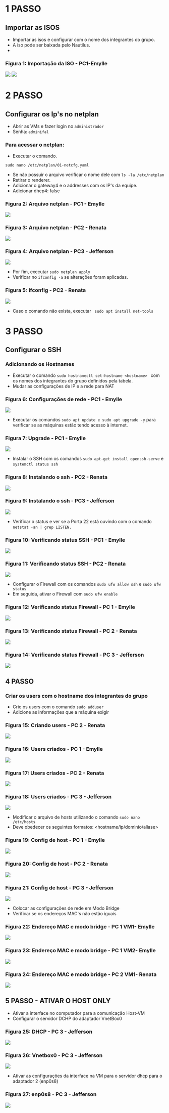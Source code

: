 # 1 PASSO
## Importar as ISOS
 - Importar as isos e configurar com o nome dos integrantes do grupo.
 - A iso pode ser baixada pelo Nautilus.
 - 
### Figura 1: Importação da ISO - PC1-Emylle
<img src = "imagesEmylle/importandoiso.png" />
<img src = "imagesEmylle/Criando a iso.png" />

# 2 PASSO
## Configurar os Ip's no netplan
- Abrir as VMs e fazer login no ```administrador```
- Senha: ```adminifal```

### Para acessar o netplan:
- Executar o comando.

```
sudo nano /etc/netplan/01-netcfg.yaml
```
- Se não possuir o arquivo verificar o nome dele com ``` ls -la /etc/netplan ```
- Retirar o renderer.
- Adicionar o gateway4 e o addresses com os IP's da equipe.
- Adicionar dhcp4: false

### Figura 2: Arquivo netplan - PC1 - Emylle
<img src = "imagesEmylle/netconfig.png" />

### Figura 3: Arquivo netplan - PC2 - Renata

<img src = "imagesRenata/Netplan.png" />

### Figura 4: Arquivo netplan - PC3 - Jefferson

<img src = "imagesJefferson/Netplan das VMs.png" />

- Por fim, executar ``` sudo netplan apply ```
- Verificar no ``` ifconfig -a ``` se alterações foram aplicadas.
 
### Figura 5: Ifconfig - PC2 - Renata
<img src = "imagesRenata/Ifconfig.png" />

- Caso o comando não exista, executar ``` sudo apt install net-tools```

# 3 PASSO
## Configurar o SSH
### Adicionando os Hostnames 
- Executar o comando ```sudo hostnamectl set-hostname <hostname> ``` com os nomes dos integrantes do grupo definidos pela tabela.
- Mudar as configurações de IP e a rede para NAT 

### Figura 6: Configurações de rede - PC1 - Emylle
<img src = "imagesEmylle/NAT.png" />

- Executar os comandos ```sudo apt update e sudo apt upgrade -y``` para verificar se as máquinas estão tendo acesso à internet.
### Figura 7: Upgrade - PC1 - Emylle
<img src = "imagesEmylle/Upgrade.jpg" />


- Instalar o SSH com os comandos ```sudo apt-get install openssh-serve``` e ```systemctl status ssh```

### Figura 8: Instalando o ssh - PC2 - Renata
<img src = "imagesRenata/SSH.png" />

### Figura 9: Instalando o ssh - PC3 - Jefferson

<img src = "imagesJefferson/Status SSH.png" />

- Verificar o status e ver se a Porta 22 está ouvindo com o comando ```netstat -an | grep LISTEN.```
### Figura 10: Verificando status SSH - PC1 - Emylle
<img src = "imagesEmylle/Listen.png" />

### Figura 11: Verificando status SSH - PC2 - Renata
<img src = "imagesRenata/Lsiten.png" />

- Configurar o Firewall com os comandos ```sudo ufw allow ssh``` e ```sudo ufw status```
- Em seguida, ativar o Firewall com  ```sudo ufw enable```

### Figura 12: Verificando status Firewall - PC 1 - Emylle
<img src = "imagesEmylle/firewall.png" />

### Figura 13: Verificando status Firewall - PC 2 - Renata
<img src = "imagesRenata/StatusFirewall.png" />

### Figura 14: Verificando status Firewall - PC 3 - Jefferson
<img src = "imagesJefferson/Status firewal - jefferson.png" />

## 4 PASSO
### Criar os users com o hostname dos integrantes do grupo
- Crie os users com o comando ```sudo adduser``` <nomedosintegrantes>
- Adicione as informações que a máquina exigir

### Figura 15: Criando users - PC 2 - Renata
<img src = "imagesRenata/AddUser.png" />
 
### Figura 16: Users criados - PC 1 - Emylle
<img src = "imagesEmylle/usuarios.png"/>

### Figura 17: Users criados - PC 2 - Renata
<img src = "imagesRenata/UsersAdicionados.png"/>
 
### Figura 18: Users criados - PC 3 - Jefferson
<img src = "imagesJefferson/usuarios(jefferson).png" />

- Modificar o arquivo de hosts utilizando o comando ```sudo nano /etc/hosts```
- Deve obedecer os seguintes formatos: <hostname/ip/dominio/aliase>

### Figura 19: Config de host - PC 1 - Emylle
<img src = "imagesEmylle/hosts.png" />

### Figura 20: Config de host - PC 2 - Renata
<img src = "imagesRenata/ArquivoHosts.png" />

### Figura 21: Config de host - PC 3 - Jefferson
<img src = "imagesJefferson/Hosts - jefferson.png" />

- Colocar as configurações de rede em Modo Bridge
- Verificar se os endereços MAC's não estão iguais

### Figura 22: Endereço MAC e modo bridge - PC 1 VM1- Emylle
<img src = "imagesEmylle/modo bridge - vm01.png" />

### Figura 23: Endereço MAC e modo bridge - PC 1 VM2- Emylle
<img src = "imagesEmylle/modo bridge-vm02.png" />

### Figura 24: Endereço MAC e modo bridge - PC 2 VM1- Renata
<img src ="imagesRenata/ModoBridge.png" />


## 5 PASSO - ATIVAR O HOST ONLY
 - Ativar a interface no computador para a comunicação Host-VM
 - Configurar o servidor DCHP do adaptador VnetBox0
 
 ### Figura 25: DHCP - PC 3 - Jefferson
 <img src = "imagesJefferson/Netplan das VMs.png" />

 
  ### Figura 26: Vnetbox0 - PC 3 - Jefferson
 <img src = "imagesJefferson/Jefferson_VM-01(hostonly).png" />
 
 - Ativar as configurações da interface na VM para o servidor dhcp para o adaptador 2 (enp0s8)
 
 ### Figura 27: enp0s8 - PC 3 - Jefferson
 <img src = "imagesJefferson/Ifconfig das máquinas - jefferson.png" />
 
